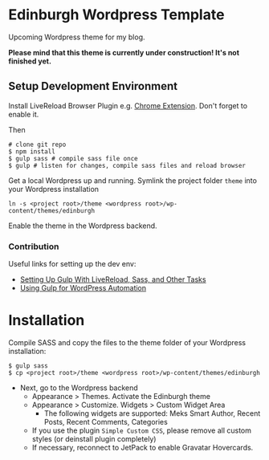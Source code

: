 # Edinburgh Wordpress Template

Upcoming Wordpress theme for my blog.

**Please mind that this theme is currently under construction! It's not finished yet.** 

## Setup Development Environment

Install LiveReload Browser Plugin e.g. [Chrome Extension](https://chrome.google.com/webstore/detail/livereload/jnihajbhpnppcggbcgedagnkighmdlei?hl=en). Don't forget to enable it.

Then

```
# clone git repo
$ npm install
$ gulp sass # compile sass file once
$ gulp # listen for changes, compile sass files and reload browser
```

Get a local Wordpress up and running. Symlink the project folder `theme` into your Wordpress installation
```
ln -s <project root>/theme <wordpress root>/wp-content/themes/edinburgh 
```

Enable the theme in the Wordpress backend.

### Contribution
Useful links for setting up the dev env:
- [Setting Up Gulp With LiveReload, Sass, and Other Tasks](https://community.nitrous.io/tutorials/setting-up-gulp-with-livereload-sass-and-other-tasks)
- [Using Gulp for WordPress Automation](http://code.tutsplus.com/tutorials/using-gulp-for-wordpress-automation--cms-23081)

# Installation
Compile SASS and copy the files to the theme folder of your Wordpress installation:
```
$ gulp sass
$ cp <project root>/theme <wordpress root>/wp-content/themes/edinburgh
```

- Next, go to the Wordpress backend
  - Appearance > Themes. Activate the Edinburgh theme
  - Appearance > Customize. Widgets > Custom Widget Area
    - The following widgets are supported: Meks Smart Author, Recent Posts, Recent Comments, Categories
  - If you use the plugin `Simple Custom CSS`, please remove all custom styles (or deinstall plugin completely)
  - If necessary, reconnect to JetPack to enable Gravatar Hovercards.
